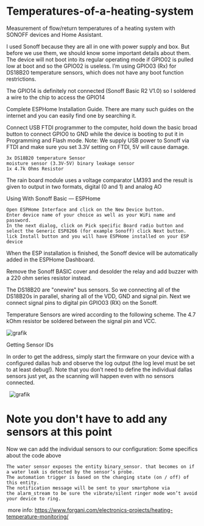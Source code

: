 # Temperatures-of-a-heating-system
Measurement of flow/return temperatures of a heating system with SONOFF devices and Home Assistant.

I used Sonoff because they are all in one with power supply and box. But before we use them, we should know some important details about them.
The device will not boot into its regular operating mode if GPIO02 is pulled low at boot and so the GPIO02 is useless.
I’m using GPIO03 (Rx) for DS18B20 temperature sensors, which does not have any boot function restrictions.

The GPIO14 is definitely not connected (Sonoff Basic R2 V1.0) so I soldered a wire to the chip to access the GPIO14

Complete ESPHome Installation Guide. There are many such guides on the internet and you can easily find one by searching it.

Connect USB FTDI programmer to the computer, hold down the basic broad button to connect GPIO0 to GND while the device is booting to put it in Programming and Flash mode.
Note: We supply USB power to Sonoff via FTDI and make sure you set 3.3V setting on FTDI, 5V will cause damage.

    3x DS18B20 temperature Sensor
    moisture sensor (3.3V-5V) binary leakage sensor
    1x 4.7k Ohms Resistor

The rain board module uses a voltage comparator LM393 and the result is given to output in two formats, digital (0 and 1) and analog AO

Using With Sonoff Basic — ESPHome

    Open ESPHome Interface and click on the New Device button.
    Enter device name of your choice as well as your WiFi name and password.
    In the next dialog, click on Pick specific Board radio button and select the Generic ESP8266 (for example Sonoff) click Next button.
    lick Install button and you will have ESPHome installed on your ESP device

When the ESP installation is finished, the Sonoff device will be automatically added in the ESPHome Dashboard.

Remove the Sonoff BASIC cover and desolder the relay and add buzzer with a 220 ohm series resistor instead.

The DS18B20 are "onewire" bus sensors. So we connecting all of the DS18B20s in parallel, sharing all of the VDD, GND and signal pin.
Next we connect signal pins to digital pin GPIO03 (RX) on the Sonoff.

Temperature Sensors are wired according to the following scheme.
The 4.7 kOhm resistor be soldered between the signal pin and VCC.

![grafik](https://user-images.githubusercontent.com/25223934/210085025-c59d339a-22b3-4f3e-8111-159204b9ddbb.png)


Getting Sensor IDs

In order to get the address, simply start the firmware on your device with a configured dallas hub and observe the log output (the log level must be set to at least debug!).
Note that you don’t need to define the individual dallas sensors just yet, as the scanning will happen even with no sensors connected.

 
 ![grafik](https://user-images.githubusercontent.com/25223934/210084998-d4a4117d-c1bf-4770-a3e5-a77a26f51bdf.png)

# Note you don't have to add any sensors at this point

Now we can add the individual sensors to our configuration:
Some specifics about the code above

    The water sensor exposes the entity binary_sensor. that becomes on if a water leak is detected by the sensor’s probe.
    The automation trigger is based on the changing state (on / off) of this entity.
    The notification message will be sent to your smartphone via the alarm_stream to be sure the vibrate/silent ringer mode won’t avoid your device to ring.

 more info: https://www.forgani.com/electronics-projects/heating-temperature-monitoring/
